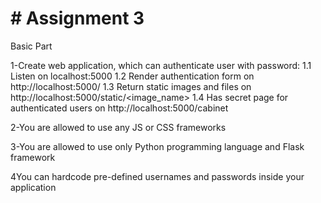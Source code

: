 
<h1># Assignment 3</h1>

Basic Part
<br>

1-Create web application, which can authenticate user with password: 1.1 Listen on localhost:5000 1.2 Render authentication form on http://localhost:5000/ 1.3 Return static images and files on http://localhost:5000/static/<image_name> 1.4 Has secret page for authenticated users on http://localhost:5000/cabinet

2-You are allowed to use any JS or CSS frameworks

3-You are allowed to use only Python programming language and Flask framework

4You can hardcode pre-defined usernames and passwords inside your application
